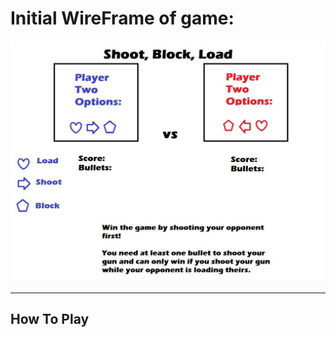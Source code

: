 # Initial WireFrame of game:
![Wireframe of Project One](/img/wireframeProjectOne.jpg)

---
## How To Play